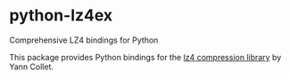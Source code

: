 # python-lz4ex

Comprehensive LZ4 bindings for Python

This package provides Python bindings for the [lz4 compression library](https://github.com/Cyan4973/lz4/) by Yann Collet.

